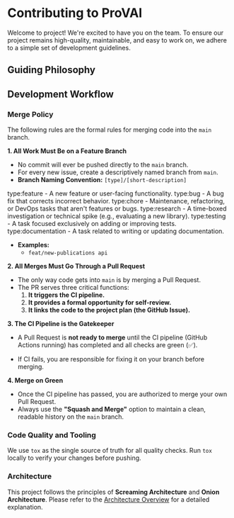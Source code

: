 # Contributing to ProVAI

Welcome to project! We're excited to have you on the team. To ensure our project remains high-quality, maintainable, and easy to work on, we adhere to a simple set of development guidelines.

## Guiding Philosophy


## Development Workflow


### Merge Policy

The following rules are the formal rules for merging code into the `main` branch.

**1. All Work Must Be on a Feature Branch**

- No commit will ever be pushed directly to the `main` branch.
- For every new issue, create a descriptively named branch from `main`.
- **Branch Naming Convention:** `[type]/[short-description]`

type:feature - A new feature or user-facing functionality.
type:bug - A bug fix that corrects incorrect behavior.
type:chore - Maintenance, refactoring, or DevOps tasks that aren't features or bugs.
type:research - A time-boxed investigation or technical spike (e.g., evaluating a new library).
type:testing - A task focused exclusively on adding or improving tests.
type:documentation - A task related to writing or updating documentation.

  - **Examples:**
    - `feat/new-publications api`
 
**2. All Merges Must Go Through a Pull Request**

- The only way code gets into `main` is by merging a Pull Request.
- The PR serves three critical functions:
  1.  **It triggers the CI pipeline.**
  2.  **It provides a formal opportunity for self-review.**
  3.  **It links the code to the project plan (the GitHub Issue).**

**3. The CI Pipeline is the Gatekeeper**

- A Pull Request is **not ready to merge** until the CI pipeline (GitHub Actions running) has completed and all checks are green (✅).

- If CI fails, you are responsible for fixing it on your branch before merging.

**4. Merge on Green**

- Once the CI pipeline has passed, you are authorized to merge your own Pull Request.
- Always use the **"Squash and Merge"** option to maintain a clean, readable history on the `main` branch.

### Code Quality and Tooling

We use `tox` as the single source of truth for all quality checks. Run `tox` locally to verify your changes before pushing.

### Architecture

This project follows the principles of **Screaming Architecture** and **Onion Architecture**. Please refer to the [Architecture Overview](docs/ARCHITECTURE.md) for a detailed explanation.